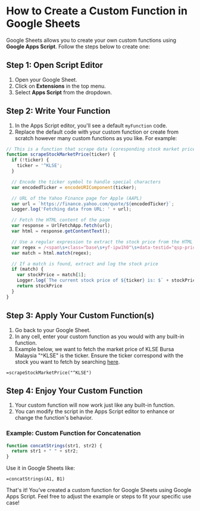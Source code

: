 # How to Create a Custom Function in Google Sheets

Google Sheets allows you to create your own custom functions using **Google Apps Script**. Follow the steps below to create one:

## Step 1: Open Script Editor
1. Open your Google Sheet.
2. Click on **Extensions** in the top menu.
3. Select **Apps Script** from the dropdown.

## Step 2: Write Your Function
1. In the Apps Script editor, you'll see a default `myFunction` code.
2. Replace the default code with your custom function or create from scratch however many custom functions as you like. For example:

```javascript
// This is a function that scrape data (coresponding stock market price) from Yahoo Finance utilizing regular expression (regex). 
function scrapeStockMarketPrice(ticker) {
  if (!ticker) {
    ticker = '^KLSE';
  }

  // Encode the ticker symbol to handle special characters
  var encodedTicker = encodeURIComponent(ticker);

  // URL of the Yahoo Finance page for Apple (AAPL)
  var url = `https://finance.yahoo.com/quote/${encodedTicker}`;
  Logger.log('Fetching data from URL: ' + url);

  // Fetch the HTML content of the page
  var response = UrlFetchApp.fetch(url);
  var html = response.getContentText();

  // Use a regular expression to extract the stock price from the HTML
  var regex = /<span\s+class="base\s+yf-ipw1h0"\s+data-testid="qsp-price">([\d,\.]+)\s*<\/span>/;
  var match = html.match(regex);

  // If a match is found, extract and log the stock price
  if (match) {
    var stockPrice = match[1];
    Logger.log(`The current stock price of ${ticker} is: $` + stockPrice);
    return stockPrice
  }
}
```

## Step 3: Apply Your Custom Function(s)
1. Go back to your Google Sheet.
2. In any cell, enter your custom function as you would with any built-in function.
3. Example below, we want to fetch the market price of KLSE Bursa Malaysia "^KLSE" is the ticker. Ensure the ticker correspond with the stock you want to fetch by searching [here](https://finance.yahoo.com/).

```plaintext
=scrapeStockMarketPrice("^KLSE")
```

## Step 4: Enjoy Your Custom Function
1. Your custom function will now work just like any built-in function.
2. You can modify the script in the Apps Script editor to enhance or change the function's behavior.

### Example: Custom Function for Concatenation

```javascript
function concatStrings(str1, str2) {
  return str1 + " " + str2;
}
```
Use it in Google Sheets like:
```plaintext
=concatStrings(A1, B1)
```
That's it! You’ve created a custom function for Google Sheets using Google Apps Script.
Feel free to adjust the example or steps to fit your specific use case!
